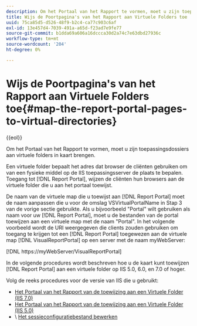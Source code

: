 ```yaml
---
description: Om het Portaal van het Rapport te vormen, moet u zijn toepassingsdossiers aan virtuele folders in kaart brengen.
title: Wijs de Poortpagina's van het Rapport aan Virtuele Folders toe
uuid: 75ca85d5-d526-48f9-b2c4-ca77c903c6af
exl-id: 13e457d4-7039-491a-a65d-f23ad7e9fe77
source-git-commit: b1dda69a606a16dccca30d2a74c7e63dbd27936c
workflow-type: tm+mt
source-wordcount: '204'
ht-degree: 0%

---
```


# Wijs de Poortpagina&#39;s van het Rapport aan Virtuele Folders toe{#map-the-report-portal-pages-to-virtual-directories}

{{eol}}

Om het Portaal van het Rapport te vormen, moet u zijn toepassingsdossiers aan virtuele folders in kaart brengen.

Een virtuele folder bepaalt het adres dat browser de cliënten gebruiken om van een fysieke middel op de IIS toepassingsserver de plaats te bepalen. Toegang tot [!DNL Report Portal], wijzen de cliënten hun browsers aan de virtuele folder die u aan het portaal toewijst.

De naam van de virtuele map die u toewijst aan [!DNL Report Portal] moet de naam aanpassen die u voor de omslag VSVirtualPortalName in Stap 3 van de vorige sectie gebruikte. Als u bijvoorbeeld &quot;Portal&quot; wilt gebruiken als naam voor uw [!DNL Report Portal], moet u de bestanden van de portal toewijzen aan een virtuele map met de naam &quot;Portal&quot;. In het volgende voorbeeld wordt de URI weergegeven die clients zouden gebruiken om toegang te krijgen tot een [!DNL Report Portal] toegewezen aan de virtuele map [!DNL VisualReportPortal] op een server met de naam myWebServer:

[!DNL https://myWebServer/VisualReportPortal]

In de volgende procedures wordt beschreven hoe u de kaart kunt toewijzen [!DNL Report Portal] aan een virtuele folder op IIS 5.0, 6.0, en 7.0 of hoger.

Volg de reeks procedures voor de versie van IIS die u gebruikt:

* [Het Portaal van het Rapport van de toewijzing aan een Virtuele Folder (IIS 7.0)](../../../../home/c-rpt-oview/c-install-rpt-port/c-virtual-dir/c-map-rpt-port-vdir-7.md#concept-9fc9595bb83147238965be4832df0a08)
* [Het Portaal van het Rapport van de toewijzing aan een Virtuele Folder (IIS 5.0)](../../../../home/c-rpt-oview/c-install-rpt-port/c-virtual-dir/c-map-rpt-port-vdir-5.md#concept-402cb33c50d640e480098517140ffc74)
* \ [Het sessieconfiguratiebestand bewerken](../../../../home/c-rpt-oview/c-install-rpt-port/t-edit-sess-config-file.md#task-cf11c3a780bd4936afd3f64a6b30afc7)
